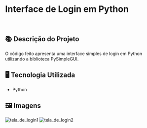 # Interface de Login em Python
<br>

## 📚 Descrição do Projeto
O código feito apresenta uma interface simples de login em Python utilizando a biblioteca PySimpleGUI.

## 🖥️ Tecnologia Utilizada
- Python

## 🖼️ Imagens
![tela_de_login1](https://github.com/VitorSouza01/Interface_de_Login_em_Python/assets/104541182/33e7f72e-c157-4e6f-91a7-3449e381a5ba)
![tela_de_login2](https://github.com/VitorSouza01/Interface_de_Login_em_Python/assets/104541182/6adafd27-d034-4d00-abd7-f897adb80d63)

